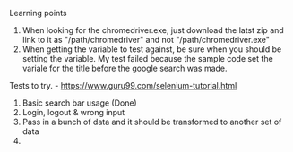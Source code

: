 Learning points
1. When looking for the chromedriver.exe, just download the latst zip and link to it as "/path/chromedriver" and not "/path/chromedriver.exe"
2. When getting the variable to test against, be sure when you should be setting the variable. My test failed because the sample code set the variale for the title before the google search was made.

Tests to try. - https://www.guru99.com/selenium-tutorial.html
1. Basic search bar usage (Done)
2. Login, logout & wrong input
3. Pass in a bunch of data and it should be transformed to another set of data
4.